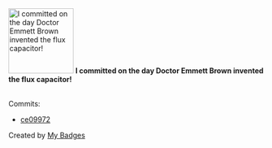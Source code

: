 <img src="https://my-badges.github.io/my-badges/delorean.png" alt="I committed on the day Doctor Emmett Brown invented the flux capacitor!" title="I committed on the day Doctor Emmett Brown invented the flux capacitor!" width="128">
<strong>I committed on the day Doctor Emmett Brown invented the flux capacitor!</strong>
<br><br>

Commits:

- <a href="https://github.com/Jasonnor/Perceptron/commit/ce09972cc6e7ff541a9134c70e312aac384e88a1">ce09972</a>


Created by <a href="https://github.com/my-badges/my-badges">My Badges</a>